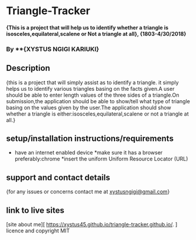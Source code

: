 # Triangle-Tracker
#### {This is a project that will help us to identify whether a triangle is isosceles,equilateral,scalene or Not a triangle at all}, {1803-4/30/2018}
### By **{XYSTUS NGIGI KARIUKI}
## Description
 {this is a project that will simply assist as to identify a triangle.
 it simply helps us to identify various triangles basing on the facts given.A user should be able to enter length values of the three sides of a triangle.On submission,the application should be able to show/tell what type of triangle basing on the values given by the user.The application should show whether a triangle is either:isosceles,equilateral,scalene or not a triangle at all.}
## setup/installation instructions/requirements
* have an internet enabled device
*make sure it has a browser preferably:chrome
*insert the uniform Uniform Resource Locator (URL)
## support and contact details
{for any issues or concerns contact me at xystusngigi@gmail.com}
## link to live sites
[site about me][ https://xystus45.github.io/triangle-tracker.github.io/. ]
licence and copyright
MIT
